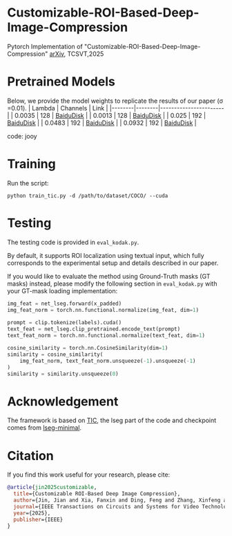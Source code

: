 # Customizable-ROI-Based-Deep-Image-Compression
Pytorch Implementation of "Customizable-ROI-Based-Deep-Image-Compression" [arXiv](https://arxiv.org/pdf/2507.00373), TCSVT,2025


# Pretrained Models
Below, we provide the model weights to replicate the results of our paper (&sigma; =0.01).
| Lambda | Channels | Link                  |
|--------|--------|-----------------------|
| 0.0035 | 128    | [BaiduDisk](https://pan.baidu.com/s/19SlRJZiczF-BJhGGKzNIlQ)  |
| 0.0013 | 128    | [BaiduDisk](https://pan.baidu.com/s/1R1-UYFk9496Bsc-D1yxQEA)  |
| 0.025 | 192    | [BaiduDisk](https://pan.baidu.com/s/1vrkolgIImEB7OFhgr5BV3A)  |
| 0.0483 | 192    | [BaiduDisk](https://pan.baidu.com/s/12KJnd2xVw8WC0OS2eJQbgg)  |
| 0.0932 | 192    | [BaiduDisk](https://pan.baidu.com/s/1Hd_qN9thxxPbiDb-lMvadw)  |

code: jooy

# Training
Run the script:

`python train_tic.py -d /path/to/dataset/COCO/ --cuda`

# Testing
The testing code is provided in `eval_kodak.py`. 

By default, it supports ROI localization using textual input, which fully corresponds to the experimental setup and details described in our paper.

If you would like to evaluate the method using Ground-Truth masks (GT masks) instead, please modify the following section in `eval_kodak.py` with your GT-mask loading implementation:

```python
img_feat = net_lseg.forward(x_padded)
img_feat_norm = torch.nn.functional.normalize(img_feat, dim=1)
    
prompt = clip.tokenize(labels).cuda()
text_feat = net_lseg.clip_pretrained.encode_text(prompt)
text_feat_norm = torch.nn.functional.normalize(text_feat, dim=1)

cosine_similarity = torch.nn.CosineSimilarity(dim=1)
similarity = cosine_similarity(
    img_feat_norm, text_feat_norm.unsqueeze(-1).unsqueeze(-1)
)
similarity = similarity.unsqueeze(0)

```



# Acknowledgement
The framework is based on [TIC](https://github.com/lumingzzz/TIC), the lseg part of the code and checkpoint comes from [lseg-minimal](https://github.com/krrish94/lseg-minimal).

# Citation  
If you find this work useful for your research, please cite:  

```bibtex
@article{jin2025customizable,
  title={Customizable ROI-Based Deep Image Compression},
  author={Jin, Jian and Xia, Fanxin and Ding, Feng and Zhang, Xinfeng and Liu, Meiqin and Zhao, Yao and Lin, Weisi and Meng, Lili},
  journal={IEEE Transactions on Circuits and Systems for Video Technology},
  year={2025},
  publisher={IEEE}
}


